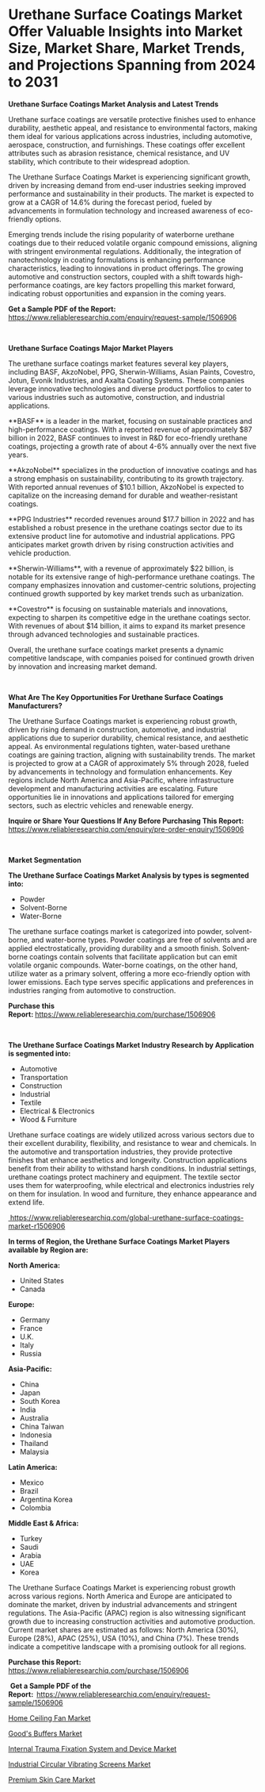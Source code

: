 <p><h1>Urethane Surface Coatings Market Offer Valuable Insights into Market Size, Market Share, Market Trends, and Projections Spanning from 2024 to 2031</h1></p><p><strong>Urethane Surface Coatings Market Analysis and Latest Trends</strong></p>
<p><p>Urethane surface coatings are versatile protective finishes used to enhance durability, aesthetic appeal, and resistance to environmental factors, making them ideal for various applications across industries, including automotive, aerospace, construction, and furnishings. These coatings offer excellent attributes such as abrasion resistance, chemical resistance, and UV stability, which contribute to their widespread adoption. </p><p>The Urethane Surface Coatings Market is experiencing significant growth, driven by increasing demand from end-user industries seeking improved performance and sustainability in their products. The market is expected to grow at a CAGR of 14.6% during the forecast period, fueled by advancements in formulation technology and increased awareness of eco-friendly options.</p><p>Emerging trends include the rising popularity of waterborne urethane coatings due to their reduced volatile organic compound emissions, aligning with stringent environmental regulations. Additionally, the integration of nanotechnology in coating formulations is enhancing performance characteristics, leading to innovations in product offerings. The growing automotive and construction sectors, coupled with a shift towards high-performance coatings, are key factors propelling this market forward, indicating robust opportunities and expansion in the coming years.</p></p>
<p><strong>Get a Sample PDF of the Report:&nbsp;</strong> <a href="https://www.reliableresearchiq.com/enquiry/request-sample/1506906">https://www.reliableresearchiq.com/enquiry/request-sample/1506906</a></p>
<p>&nbsp;</p>
<p><strong>Urethane Surface Coatings Major Market Players</strong></p>
<p><p>The urethane surface coatings market features several key players, including BASF, AkzoNobel, PPG, Sherwin-Williams, Asian Paints, Covestro, Jotun, Evonik Industries, and Axalta Coating Systems. These companies leverage innovative technologies and diverse product portfolios to cater to various industries such as automotive, construction, and industrial applications.</p><p>**BASF** is a leader in the market, focusing on sustainable practices and high-performance coatings. With a reported revenue of approximately $87 billion in 2022, BASF continues to invest in R&D for eco-friendly urethane coatings, projecting a growth rate of about 4-6% annually over the next five years.</p><p>**AkzoNobel** specializes in the production of innovative coatings and has a strong emphasis on sustainability, contributing to its growth trajectory. With reported annual revenues of $10.1 billion, AkzoNobel is expected to capitalize on the increasing demand for durable and weather-resistant coatings.</p><p>**PPG Industries** recorded revenues around $17.7 billion in 2022 and has established a robust presence in the urethane coatings sector due to its extensive product line for automotive and industrial applications. PPG anticipates market growth driven by rising construction activities and vehicle production.</p><p>**Sherwin-Williams**, with a revenue of approximately $22 billion, is notable for its extensive range of high-performance urethane coatings. The company emphasizes innovation and customer-centric solutions, projecting continued growth supported by key market trends such as urbanization.</p><p>**Covestro** is focusing on sustainable materials and innovations, expecting to sharpen its competitive edge in the urethane coatings sector. With revenues of about $14 billion, it aims to expand its market presence through advanced technologies and sustainable practices.</p><p>Overall, the urethane surface coatings market presents a dynamic competitive landscape, with companies poised for continued growth driven by innovation and increasing market demand.</p></p>
<p>&nbsp;</p>
<p><strong>What Are The Key Opportunities For Urethane Surface Coatings Manufacturers?</strong></p>
<p><p>The Urethane Surface Coatings market is experiencing robust growth, driven by rising demand in construction, automotive, and industrial applications due to superior durability, chemical resistance, and aesthetic appeal. As environmental regulations tighten, water-based urethane coatings are gaining traction, aligning with sustainability trends. The market is projected to grow at a CAGR of approximately 5% through 2028, fueled by advancements in technology and formulation enhancements. Key regions include North America and Asia-Pacific, where infrastructure development and manufacturing activities are escalating. Future opportunities lie in innovations and applications tailored for emerging sectors, such as electric vehicles and renewable energy.</p></p>
<p><strong>Inquire or Share Your Questions If Any Before Purchasing This Report:</strong> <a href="https://www.reliableresearchiq.com/enquiry/pre-order-enquiry/1506906">https://www.reliableresearchiq.com/enquiry/pre-order-enquiry/1506906</a></p>
<p>&nbsp;</p>
<p><strong>Market Segmentation</strong></p>
<p><strong>The Urethane Surface Coatings Market Analysis by types is segmented into:</strong></p>
<p><ul><li>Powder</li><li>Solvent-Borne</li><li>Water-Borne</li></ul></p>
<p><p>The urethane surface coatings market is categorized into powder, solvent-borne, and water-borne types. Powder coatings are free of solvents and are applied electrostatically, providing durability and a smooth finish. Solvent-borne coatings contain solvents that facilitate application but can emit volatile organic compounds. Water-borne coatings, on the other hand, utilize water as a primary solvent, offering a more eco-friendly option with lower emissions. Each type serves specific applications and preferences in industries ranging from automotive to construction.</p></p>
<p><strong>Purchase this Report:&nbsp;</strong><a href="https://www.reliableresearchiq.com/purchase/1506906">https://www.reliableresearchiq.com/purchase/1506906</a></p>
<p>&nbsp;</p>
<p><strong>The Urethane Surface Coatings Market Industry Research by Application is segmented into:</strong></p>
<p><ul><li>Automotive</li><li>Transportation</li><li>Construction</li><li>Industrial</li><li>Textile</li><li>Electrical & Electronics</li><li>Wood & Furniture</li></ul></p>
<p><p>Urethane surface coatings are widely utilized across various sectors due to their excellent durability, flexibility, and resistance to wear and chemicals. In the automotive and transportation industries, they provide protective finishes that enhance aesthetics and longevity. Construction applications benefit from their ability to withstand harsh conditions. In industrial settings, urethane coatings protect machinery and equipment. The textile sector uses them for waterproofing, while electrical and electronics industries rely on them for insulation. In wood and furniture, they enhance appearance and extend life.</p></p>
<p><a href="https://www.reliableresearchiq.com/global-urethane-surface-coatings-market-r1506906">&nbsp;https://www.reliableresearchiq.com/global-urethane-surface-coatings-market-r1506906</a></p>
<p><strong>In terms of Region, the Urethane Surface Coatings Market Players available by Region are:</strong></p>
<p>
    <p> <strong> North America: </strong>
        <ul>
            <li>United States</li>
            <li>Canada</li>
        </ul>
        </p> 
    <p> <strong> Europe: </strong>
        <ul>
            <li>Germany</li>
            <li>France</li>
            <li>U.K.</li>
            <li>Italy</li>
            <li>Russia</li>
        </ul>
        </p> 
    <p> <strong> Asia-Pacific: </strong>
        <ul>
            <li>China</li>
            <li>Japan</li>
            <li>South Korea</li>
            <li>India</li>
            <li>Australia</li>
            <li>China Taiwan</li>
            <li>Indonesia</li>
            <li>Thailand</li>
            <li>Malaysia</li>
        </ul>
        </p> 
    <p> <strong> Latin America: </strong>
        <ul>
            <li>Mexico</li>
            <li>Brazil</li>
            <li>Argentina Korea</li>
            <li>Colombia</li>
        </ul>
        </p> 
    <p> <strong> Middle East & Africa: </strong>
        <ul>
            <li>Turkey</li>
            <li>Saudi</li>
            <li>Arabia</li>
            <li>UAE</li>
            <li>Korea</li>
        </ul>
    </p>
    </p>
<p><p>The Urethane Surface Coatings Market is experiencing robust growth across various regions. North America and Europe are anticipated to dominate the market, driven by industrial advancements and stringent regulations. The Asia-Pacific (APAC) region is also witnessing significant growth due to increasing construction activities and automotive production. Current market shares are estimated as follows: North America (30%), Europe (28%), APAC (25%), USA (10%), and China (7%). These trends indicate a competitive landscape with a promising outlook for all regions.</p></p>
<p><strong>Purchase this Report: </strong><a href="https://www.reliableresearchiq.com/purchase/1506906">https://www.reliableresearchiq.com/purchase/1506906</a></p>
<p>&nbsp;<strong>Get a Sample PDF of the Report:&nbsp;&nbsp;</strong><a href="https://www.reliableresearchiq.com/enquiry/request-sample/1506906">https://www.reliableresearchiq.com/enquiry/request-sample/1506906</a></p>
<p><strong></strong></p>
<p><p><a href="https://www.linkedin.com/pulse/home-ceiling-fan-market-size-share-analysis-growth-trends-zpkqc?trackingId=QGCC%2Bio7QguZpDzLXXnC9g%3D%3D">Home Ceiling Fan Market</a></p><p><a href="https://www.linkedin.com/pulse/what-current-future-prospects-goods-buffers-market-analysis-lav4e?trackingId=L6LRcf%2B%2FTIezL%2FMrXtCEjQ%3D%3D">Good's Buffers Market</a></p><p><a href="https://medium.com/@rolandgurakuqi2006/internal-trauma-fixation-system-and-device-market-outlook-market-share-analysis-growth-trends-b4f567227fda">Internal Trauma Fixation System and Device Market</a></p><p><a href="https://medium.com/@georgeannauce/industrial-circular-vibrating-screens-market-size-market-segmentation-market-trends-and-growth-a19b0cdc7738">Industrial Circular Vibrating Screens Market</a></p><p><a href="https://issuu.com/reportprime-2/docs/premium-skin-care-market-size-2030._1d61f4d6ce166c">Premium Skin Care Market</a></p></p>